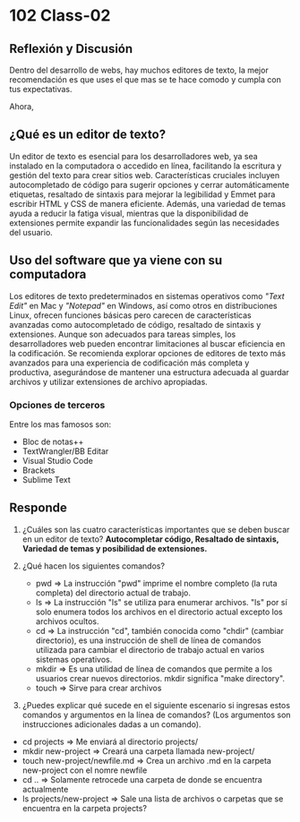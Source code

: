 # 102 Class-02

## __Reflexión y Discusión__

Dentro del desarrollo de webs, hay muchos editores de texto, la mejor recomendación es que uses el que mas se te hace comodo y cumpla con tus expectativas.

Ahora,

## __¿Qué es un editor de texto?__

Un editor de texto es esencial para los desarrolladores web, ya sea instalado en la computadora o accedido en línea, facilitando la escritura y gestión del texto para crear sitios web. Características cruciales incluyen autocompletado de código para sugerir opciones y cerrar automáticamente etiquetas, resaltado de sintaxis para mejorar la legibilidad y Emmet para escribir HTML y CSS de manera eficiente. Además, una variedad de temas ayuda a reducir la fatiga visual, mientras que la disponibilidad de extensiones permite expandir las funcionalidades según las necesidades del usuario.

## __Uso del software que ya viene con su computadora__

Los editores de texto predeterminados en sistemas operativos como _"Text Edit"_ en Mac y _"Notepad"_ en Windows, así como otros en distribuciones Linux, ofrecen funciones básicas pero carecen de características avanzadas como autocompletado de código, resaltado de sintaxis y extensiones. Aunque son adecuados para tareas simples, los desarrolladores web pueden encontrar limitaciones al buscar eficiencia en la codificación. Se recomienda explorar opciones de editores de texto más avanzados para una experiencia de codificación más completa y productiva, asegurándose de mantener una estructura adecuada al guardar archivos y utilizar extensiones de archivo apropiadas.

### Opciones de terceros

Entre los mas famosos son:

- Bloc de notas++
- TextWrangler/BB Editar
- Visual Studio Code
- Brackets
- Sublime Text

## Responde

1. ¿Cuáles son las cuatro características importantes que se deben buscar en un editor de texto?
   __Autocompletar código, Resaltado de sintaxis, Variedad de temas y posibilidad de extensiones.__
2. ¿Qué hacen los siguientes comandos?

   - pwd => La instrucción "pwd" imprime el nombre completo (la ruta completa) del directorio actual de trabajo.
   - ls => La instrucción "ls" se utiliza para enumerar archivos. "ls" por sí solo enumera todos los archivos en el directorio actual excepto los archivos ocultos.
   - cd => La instrucción "cd", también conocida como "chdir" (cambiar directorio), es una instrucción de shell de línea de comandos utilizada para cambiar el directorio de trabajo actual en varios sistemas operativos.
   - mkdir => Es una utilidad de línea de comandos que permite a los usuarios crear nuevos directorios. mkdir significa "make directory".
   - touch => Sirve para crear archivos

3. ¿Puedes explicar qué sucede en el siguiente escenario si ingresas estos comandos y argumentos en la línea de comandos? (Los argumentos son instrucciones adicionales dadas a un comando).

- cd projects => Me enviará al directorio projects/
- mkdir new-project => Creará una carpeta llamada new-project/
- touch new-project/newfile.md => Crea un archivo .md en la carpeta new-project con el nomre newfile
- cd .. => Solamente retrocede una carpeta de donde se encuentra actualmente
- ls projects/new-project => Sale una lista de archivos o carpetas que se encuentra en la carpeta projects?
